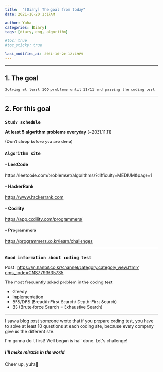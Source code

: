 ```yaml
---
title:  "[Diary] The goal from today"
date: 2021-10-20 1:17AM

author: Yuha
categories: [Diary]
tags: [diary, eng, algorithm]

#toc: true
#toc_sticky: true

last_modified_at: 2021-10-20 12:19PM
---
```


---
## 1. The goal
    Solving at least 100 problems until 11/11 and passing the coding test
---

## 2. For this goal

### `Study schedule`

**At least 5 algorithm problems everyday** (~2021.11.11)

(Don't sleep before you are done)


### `Algorithm site`
#### - LeetCode
<https://leetcode.com/problemset/algorithms/?difficulty=MEDIUM&page=1>

#### - HackerRank
<https://www.hackerrank.com>


#### - Codility
<https://app.codility.com/programmers/>


#### - Programmers
<https://programmers.co.kr/learn/challenges>

---
### **`Good information about coding test`**

Post : <https://m.hanbit.co.kr/channel/category/category_view.html?cms_code=CMS7793635735>

The most frequently asked problem in the coding test
- Greedy
- Implementation
- BFS/DFS (Breadth-First Search/ Depth-First Search)
- BS (Brute-force Search = Exhaustive Search)

---
I saw a blog post someone wrote that if you prepare coding test, you have to solve at least 10 questions at each coding site, because every company give us the different site.

I'm gonna do it first!
Well begun is half done.
Let's challenge!
##### **I'll make miracle in the world.**
Cheer up, yuha🌈